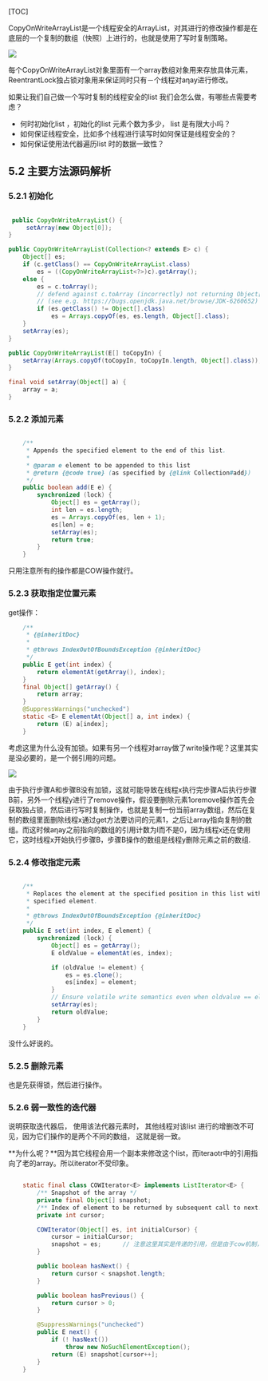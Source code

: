 [TOC]

CopyOnWriteArrayList是一个线程安全的ArrayList，对其进行的修改操作都是在底层的一个复制的数组（快照）上进行的，也就是使用了写时复制策略。

![](https://pic.downk.cc/item/5e63743c98271cb2b8d7c714.jpg)

每个CopyOnWriteArrayList对象里面有一个array数组对象用来存放具体元素，ReentrantLock独占锁对象用来保证同时只有－个线程对aηay进行修改。

如果让我们自己做一个写时复制的线程安全的list 我们会怎么做，有哪些点需要考虑？

- 何时初始化list ，初始化的list 元素个数为多少， list 是有限大小吗？
- 如何保证线程安全，比如多个线程进行读写时如何保证是线程安全的？
- 如何保证使用法代器遍历list 时的数据一致性？

## 5.2 主要方法源码解析

### 5.2.1 初始化

```java

 public CopyOnWriteArrayList() {
 	 setArray(new Object[0]);
}

public CopyOnWriteArrayList(Collection<? extends E> c) {
    Object[] es;
    if (c.getClass() == CopyOnWriteArrayList.class)
        es = ((CopyOnWriteArrayList<?>)c).getArray();
    else {
        es = c.toArray();
        // defend against c.toArray (incorrectly) not returning Object[]
        // (see e.g. https://bugs.openjdk.java.net/browse/JDK-6260652)
        if (es.getClass() != Object[].class)
            es = Arrays.copyOf(es, es.length, Object[].class);
    }
    setArray(es);
}

public CopyOnWriteArrayList(E[] toCopyIn) {
    setArray(Arrays.copyOf(toCopyIn, toCopyIn.length, Object[].class));
}

final void setArray(Object[] a) {
	array = a;
}
```
### 5.2.2 添加元素

```java

    /**
     * Appends the specified element to the end of this list.
     *
     * @param e element to be appended to this list
     * @return {@code true} (as specified by {@link Collection#add})
     */
    public boolean add(E e) {
        synchronized (lock) {
            Object[] es = getArray();
            int len = es.length;
            es = Arrays.copyOf(es, len + 1);
            es[len] = e;
            setArray(es);
            return true;
        }
    }
```

只用注意所有的操作都是COW操作就行。

### 5.2.3 获取指定位置元素

get操作：

```java
    /**
     * {@inheritDoc}
     *
     * @throws IndexOutOfBoundsException {@inheritDoc}
     */
    public E get(int index) {
        return elementAt(getArray(), index);
    }
    final Object[] getArray() {
        return array;
    }
    @SuppressWarnings("unchecked")
    static <E> E elementAt(Object[] a, int index) {
        return (E) a[index];
    }
```

考虑这里为什么没有加锁。如果有另一个线程对array做了write操作呢？这里其实是没必要的，是一个弱引用的问题。

![](https://pic.downk.cc/item/5e6378ad98271cb2b8d9cd01.jpg)

由于执行步骤A和步骤B没有加锁，这就可能导致在线程x执行完步骤A后执行步骤B前，另外一个线程y进行了remove操作，假设要删除元素1oremove操作首先会获取独占锁，然后进行写时复制操作，也就是复制一份当前array数组，然后在复制的数组里面删除线程x通过get方法要访问的元素1，之后让array指向复制的数组。而这时候aηay之前指向的数组的引用计数为l而不是0，因为线程x还在使用它，这时线程x开始执行步骤B，步骤B操作的数组是线程y删除元素之前的数组.

### 5.2.4 修改指定元素

```java

    /**
     * Replaces the element at the specified position in this list with the
     * specified element.
     *
     * @throws IndexOutOfBoundsException {@inheritDoc}
     */
    public E set(int index, E element) {
        synchronized (lock) {
            Object[] es = getArray();
            E oldValue = elementAt(es, index);

            if (oldValue != element) {
                es = es.clone();
                es[index] = element;
            }
            // Ensure volatile write semantics even when oldvalue == element
            setArray(es);
            return oldValue;
        }
    }

```

没什么好说的。

### 5.2.5 删除元素

也是先获得锁，然后进行操作。

### 5.2.6 弱一致性的迭代器

说明获取迭代器后， 使用该法代器元素时， 其他线程对该list 进行的增删改不可见，因为它们操作的是两个不同的数组， 这就是弱一致。

**为什么呢？**因为其它线程会用一个副本来修改这个list，而iteraotr中的引用指向了老的array。所以iterator不受印象。

```java

    static final class COWIterator<E> implements ListIterator<E> {
        /** Snapshot of the array */
        private final Object[] snapshot;	
        /** Index of element to be returned by subsequent call to next.  */
        private int cursor;

        COWIterator(Object[] es, int initialCursor) {
            cursor = initialCursor;
            snapshot = es;		// 注意这里其实是传递的引用，但是由于cow机制，所以其余线程并不影响iterator
        }

        public boolean hasNext() {
            return cursor < snapshot.length;
        }

        public boolean hasPrevious() {
            return cursor > 0;
        }

        @SuppressWarnings("unchecked")
        public E next() {
            if (! hasNext())
                throw new NoSuchElementException();
            return (E) snapshot[cursor++];
        }
    }

```

